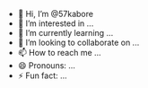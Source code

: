 - 👋 Hi, I’m @57kabore
- 👀 I’m interested in ...
- 🌱 I’m currently learning ...
- 💞️ I’m looking to collaborate on ...
- 📫 How to reach me ...
- 😄 Pronouns: ...
- ⚡ Fun fact: ...

<!---
57kabore/57kabore is a ✨ special ✨ repository because its `README.md` (this file) appears on your GitHub profile.
You can click the Preview link to take a look at your changes.
--->
